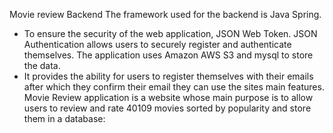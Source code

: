 Movie review Backend 
The framework used for the backend is Java Spring.
- To ensure the security of the web application, JSON Web Token. JSON
Authentication allows users to securely register and authenticate themselves. 
The application uses Amazon AWS S3 and mysql to store the data.
- It provides the ability for users to register themselves with their emails after which they confirm their email they can use the sites main features.
Movie Review application is a website whose main purpose is to allow users to review and rate 40109 movies sorted by popularity and store them in a database:
